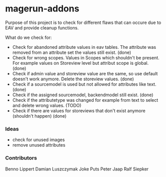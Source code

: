 # magerun-addons

Purpose of this project is to check for different flaws that can occure due to EAV and provide cleanup functions.

What do we check for:
* Check for abandoned attribute values in eav tables. The attribute was removed from an attribute set the values still exist. (done)
* Check for wrong scopes. Values in Scopes which shouldn't be present. For example values on Storeview level but attribut scope is global. (done)
* Check if admin value and storeview value are the same, so use default doesn't work anymore. Delete the storeview values. (done)
* Check if a sourcemodel is used but not allowed for attributes like text. (done)
* Check if the assigned sourcemodel, backendmodel still exist. (done)
* Check if the attributetype was changed for example from text to select and delete wrong values. (TODO)
* Check if there are values for storeviews that don't exist anymore (shouldn't happen) (done)

### Ideas

* check for unused images
* remove unused attributes

### Contributors
Benno Lippert
Damian Luszczymak
Joke  Puts
Peter Jaap
Ralf Siepker
